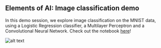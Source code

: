 ## Elements of AI: Image classification demo
In this demo session, we explore image classification on the MNIST data, using a Logistic Regression classifier, a Multilayer Perceptron and a Convolutional Neural Network. Check out the notebook [here](https://github.com/JonnaBuri/Elements_of_AI-image_classification/blob/main/Image%20classification%20with%20LR%2C%20MLP%2C%20CNNs%20(Elements%20of%20AI%20demo%20session).ipynb)!

![alt text](https://github.com/JonnaBuri/image_classification-LR-MLP-CNN/blob/main/img.png?raw=true)
